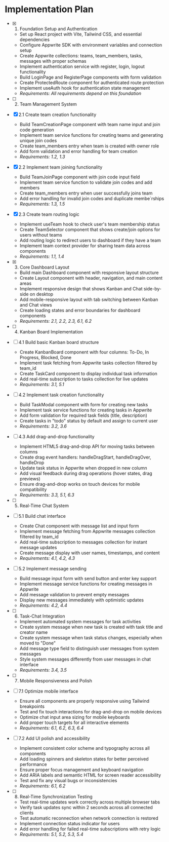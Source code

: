 # Implementation Plan

- [x] 1. Foundation Setup and Authentication









  - Set up React project with Vite, Tailwind CSS, and essential dependencies
  - Configure Appwrite SDK with environment variables and connection setup
  - Create Appwrite collections: teams, team_members, tasks, messages with proper schemas
  - Implement authentication service with register, login, logout functionality
  - Build LoginPage and RegisterPage components with form validation
  - Create ProtectedRoute component for authenticated route protection
  - Implement useAuth hook for authentication state management
  - _Requirements: All requirements depend on this foundation_

- [ ] 2. Team Management System
- [x] 2.1 Create team creation functionality














  - Build TeamCreationPage component with team name input and join code generation
  - Implement team service functions for creating teams and generating unique join codes
  - Create team_members entry when team is created with owner role
  - Add form validation and error handling for team creation
  - _Requirements: 1.2, 1.3_

- [x] 2.2 Implement team joining functionality





  - Build TeamJoinPage component with join code input field
  - Implement team service function to validate join codes and add members
  - Create team_members entry when user successfully joins team
  - Add error handling for invalid join codes and duplicate membe`rships
  - _Requirements: 1.3, 1.5_

- [x] 2.3 Create team routing logic





  - Implement useTeam hook to check user's team membership status
  - Create TeamSelector component that shows create/join options for users without teams
  - Add routing logic to redirect users to dashboard if they have a team
  - Implement team context provider for sharing team data across components
  - _Requirements: 1.1, 1.4_

- [x] 3. Core Dashboard Layout





  - Build main Dashboard component with responsive layout structure
  - Create Layout component with header, navigation, and main content areas
  - Implement responsive design that shows Kanban and Chat side-by-side on desktop
  - Add mobile-responsive layout with tab switching between Kanban and Chat views
  - Create loading states and error boundaries for dashboard components
  - _Requirements: 2.1, 2.2, 2.3, 6.1, 6.2_

- [ ] 4. Kanban Board Implementation
- [ ] 4.1 Build basic Kanban board structure
  - Create KanbanBoard component with four columns: To-Do, In Progress, Blocked, Done
  - Implement task fetching from Appwrite tasks collection filtered by team_id
  - Create TaskCard component to display individual task information
  - Add real-time subscription to tasks collection for live updates
  - _Requirements: 3.1, 5.1_

- [ ] 4.2 Implement task creation functionality
  - Build TaskModal component with form for creating new tasks
  - Implement task service functions for creating tasks in Appwrite
  - Add form validation for required task fields (title, description)
  - Create tasks in "todo" status by default and assign to current user
  - _Requirements: 3.2, 3.6_

- [ ] 4.3 Add drag-and-drop functionality
  - Implement HTML5 drag-and-drop API for moving tasks between columns
  - Create drag event handlers: handleDragStart, handleDragOver, handleDrop
  - Update task status in Appwrite when dropped in new column
  - Add visual feedback during drag operations (hover states, drag previews)
  - Ensure drag-and-drop works on touch devices for mobile compatibility
  - _Requirements: 3.3, 5.1, 6.3_

- [ ] 5. Real-Time Chat System
- [ ] 5.1 Build chat interface
  - Create Chat component with message list and input form
  - Implement message fetching from Appwrite messages collection filtered by team_id
  - Add real-time subscription to messages collection for instant message updates
  - Create message display with user names, timestamps, and content
  - _Requirements: 4.1, 4.2, 4.3_

- [ ] 5.2 Implement message sending
  - Build message input form with send button and enter key support
  - Implement message service functions for creating messages in Appwrite
  - Add message validation to prevent empty messages
  - Display new messages immediately with optimistic updates
  - _Requirements: 4.2, 4.4_

- [ ] 6. Task-Chat Integration
  - Implement automated system messages for task activities
  - Create system message when new task is created with task title and creator name
  - Create system message when task status changes, especially when moved to "Done"
  - Add message type field to distinguish user messages from system messages
  - Style system messages differently from user messages in chat interface
  - _Requirements: 3.4, 3.5_

- [ ] 7. Mobile Responsiveness and Polish
- [ ] 7.1 Optimize mobile interface
  - Ensure all components are properly responsive using Tailwind breakpoints
  - Test and fix touch interactions for drag-and-drop on mobile devices
  - Optimize chat input area sizing for mobile keyboards
  - Add proper touch targets for all interactive elements
  - _Requirements: 6.1, 6.2, 6.3, 6.4_

- [ ] 7.2 Add UI polish and accessibility
  - Implement consistent color scheme and typography across all components
  - Add loading spinners and skeleton states for better perceived performance
  - Ensure proper focus management and keyboard navigation
  - Add ARIA labels and semantic HTML for screen reader accessibility
  - Test and fix any visual bugs or inconsistencies
  - _Requirements: 6.1, 6.2_

- [ ] 8. Real-Time Synchronization Testing
  - Test real-time updates work correctly across multiple browser tabs
  - Verify task updates sync within 2 seconds across all connected clients
  - Test automatic reconnection when network connection is restored
  - Implement connection status indicator for users
  - Add error handling for failed real-time subscriptions with retry logic
  - _Requirements: 5.1, 5.2, 5.3, 5.4_
